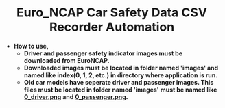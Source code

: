 <h1 align="center">Euro_NCAP Car Safety Data CSV Recorder Automation</h1>

- **How to use,**
  * **Driver and passenger safety indicator images must be downloaded from EuroNCAP.**
  * **Downloaded images must be located in folder named 'images' and named like index(0, 1, 2, etc.) in directory where application is run.**
  * **Old car models have seperate driver and passenger images. This files must be located in folder named 'images' must be named like <ins>0_driver.png</ins> and <ins>0_passenger.png</ins>.**
 
